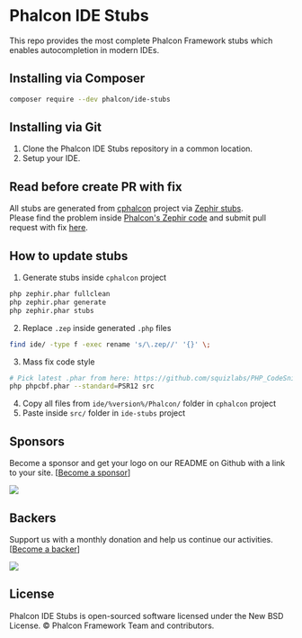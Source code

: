 # Phalcon IDE Stubs

This repo provides the most complete Phalcon Framework stubs which enables autocompletion in modern IDEs.

## Installing via Composer

```bash
composer require --dev phalcon/ide-stubs
```

## Installing via Git

1. Clone the Phalcon IDE Stubs repository in a common location.
2. Setup your IDE.

## Read before create PR with fix

All stubs are generated from [cphalcon](https://github.com/phalcon/cphalcon) project via [Zephir stubs](https://docs.zephir-lang.com/0.12/en/config#stubs).  
Please find the problem inside [Phalcon's Zephir code](https://github.com/phalcon/cphalcon/tree/master/phalcon) and submit pull request with fix [here](https://github.com/phalcon/cphalcon/pulls).

## How to update stubs

1. Generate stubs inside `cphalcon` project
```bash
php zephir.phar fullclean
php zephir.phar generate
php zephir.phar stubs
```

2. Replace `.zep` inside generated `.php` files

```bash
find ide/ -type f -exec rename 's/\.zep//' '{}' \;
```

3. Mass fix code style

```bash
# Pick latest .phar from here: https://github.com/squizlabs/PHP_CodeSniffer/releases
php phpcbf.phar --standard=PSR12 src
```

4. Copy all files from `ide/%version%/Phalcon/` folder in `cphalcon` project
5. Paste inside `src/` folder in `ide-stubs` project

## Sponsors

Become a sponsor and get your logo on our README on Github with a link to your site. [[Become a sponsor](https://opencollective.com/phalcon#sponsor)]

<a href="https://opencollective.com/phalcon/#contributors">
<img src="https://opencollective.com/phalcon/tiers/sponsors.svg?avatarHeight=48&width=800">
</a>

## Backers

Support us with a monthly donation and help us continue our activities. [[Become a backer](https://opencollective.com/phalcon#backer)]

<a href="https://opencollective.com/phalcon/#contributors">
<img src="https://opencollective.com/phalcon/tiers/backers.svg?avatarHeight=48&width=800&height=200">
</a>

## License

Phalcon IDE Stubs is open-sourced software licensed under the New BSD License. © Phalcon Framework Team and contributors.
